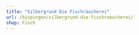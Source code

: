 ```yaml
---
title: "Silbergrund Die Fischräucherei"
url: /bispingen/silbergrund-die-fischraeucherei/
shop: Fisch
---
```

